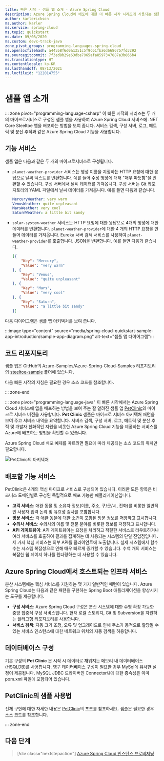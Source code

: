 ```yaml
---
title: 빠른 시작 - 샘플 앱 소개 - Azure Spring Cloud
description: Azure Spring Cloud에 배포에 대한 이 빠른 시작 시리즈에 사용되는 샘플 앱을 설명합니다.
author: karlerickson
ms.author: karler
ms.service: spring-cloud
ms.topic: quickstart
ms.date: 09/08/2020
ms.custom: devx-track-java
zone_pivot_groups: programming-languages-spring-cloud
ms.openlocfilehash: a44558f6d0a1351c5f9c61fba6d6686757fd3292
ms.sourcegitcommit: 7f3ed8b29e63dbe7065afa8597347887a3b866b4
ms.translationtype: HT
ms.contentlocale: ko-KR
ms.lasthandoff: 08/13/2021
ms.locfileid: "122014755"
---
```

# <a name="introduction-to-the-sample-app"></a>샘플 앱 소개

::: zone pivot="programming-language-csharp"
이 빠른 시작의 시리즈는 두 개의 마이크로서비스로 구성된 샘플 앱을 사용하여 Azure Spring Cloud 서비스에 .NET Core Steeltoe 앱을 배포하는 방법을 보여 줍니다. 서비스 검색, 구성 서버, 로그, 메트릭 및 분산 추적과 같은 Azure Spring Cloud 기능을 사용합니다.

## <a name="functional-services"></a>기능 서비스

샘플 앱은 다음과 같은 두 개의 마이크로서비스로 구성됩니다.

* `planet-weather-provider` 서비스는 행성 이름을 지정하는 HTTP 요청에 대한 응답으로 날씨 텍스트를 반환합니다. 예를 들어 수성 행성에 대해 "매우 따뜻함"을 반환할 수 있습니다. 구성 서버에서 날씨 데이터를 가져옵니다. 구성 서버는 Git 리포지토리의 YAML 파일에서 날씨 데이터를 가져옵니다. 예를 들면 다음과 같습니다.

   ```yaml
   MercuryWeather: very warm
   VenusWeather: quite unpleasant
   MarsWeather: very cool
   SaturnWeather: a little bit sandy
   ```

* `solar-system-weather` 서비스는 HTTP 요청에 대한 응답으로 4개의 행성에 대한 데이터를 반환합니다. `planet-weather-provider`에 대한 4 개의 HTTP 요청을 만들어 데이터를 가져옵니다. Eureka 서버 검색 서비스를 사용하여 `planet-weather-provider`를 호출합니다. JSON을 반환합니다. 예를 들면 다음과 같습니다.

   ```json
   [{
       "Key": "Mercury",
       "Value": "very warm"
   }, {
       "Key": "Venus",
       "Value": "quite unpleasant"
   }, {
       "Key": "Mars",
       "Value": "very cool"
   }, {
       "Key": "Saturn",
       "Value": "a little bit sandy"
   }]
   ```

다음 다이어그램은 샘플 앱 아키텍처를 보여 줍니다.

:::image type="content" source="media/spring-cloud-quickstart-sample-app-introduction/sample-app-diagram.png" alt-text="샘플 앱 다이어그램":::

## <a name="code-repository"></a>코드 리포지토리

샘플 앱은 GitHub의 Azure-Samples/Azure-Spring-Cloud-Samples 리포지토리의 [steeltoe-sample](https://github.com/Azure-Samples/Azure-Spring-Cloud-Samples/tree/master/steeltoe-sample) 폴더에 있습니다.

다음 빠른 시작의 지침은 필요한 경우 소스 코드를 참조합니다.

::: zone-end

::: zone pivot="programming-language-java"
이 빠른 시작에서는 Azure Spring Cloud 서비스에 앱을 배포하는 방법을 보여 주는 잘 알려진 샘플 앱 [PetClinic](https://github.com/spring-petclinic/spring-petclinic-microservices)의 마이크로 서비스 버전을 사용합니다. **Pet Clinic** 샘플은 마이크로 서비스 아키텍처 패턴을 보여 주고 서비스 내역을 요약합니다. 서비스 검색, 구성 서버, 로그, 메트릭 및 분산 추적 및 개발자 친화적인 지원을 비롯한 Azure Spring Cloud 기능을 제공하는 서비스를 Azure에 배포하는 방법을 확인할 수 있습니다.

Azure Spring Cloud 배포 예제를 따르려면 필요에 따라 제공되는 소스 코드의 위치만 필요합니다.

![PetClinic의 아키텍처](media/build-and-deploy/microservices-architecture-diagram.jpg)

## <a name="functional-services-to-be-deployed"></a>배포할 기능 서비스

PetClinic은 4개의 핵심 마이크로 서비스로 구성되어 있습니다. 이러한 모든 항목은 비즈니스 도메인별로 구성된 독립적으로 배포 가능한 애플리케이션입니다.

* **고객 서비스**: 애완 동물 및 소유자 정보(이름, 주소, 구/군/시, 전화)를 비롯한 일반적인 사용자 입력 논리 및 유효성 검사를 포함합니다.
* **방문 서비스**: 각 애완 동물에 대한 소견이 포함된 방문 정보를 저장하고 표시합니다.
* **수의사 서비스**: 수의사의 이름 및 전문 분야를 비롯한 정보를 저장하고 표시합니다.
* **API 게이트웨이**: API 게이트웨이는 요청을 처리하고 적절한 서비스로 라우트하거나 여러 서비스를 호출하여 결과를 집계하는 데 사용되는 시스템의 단일 진입점입니다.  세 가지 핵심 서비스는 외부 API를 클라이언트에 노출합니다. 실제 시스템에서 함수 수는 시스템 복잡성으로 인해 매우 빠르게 증가할 수 있습니다. 수백 개의 서비스는 복잡한 웹 페이지 하나를 렌더링하는 데 사용할 수 있습니다.

## <a name="infrastructure-services-hosted-by-azure-spring-cloud"></a>Azure Spring Cloud에서 호스트되는 인프라 서비스

분산 시스템에는 핵심 서비스를 지원하는 몇 가지 일반적인 패턴이 있습니다. Azure Spring Cloud는 다음과 같은 패턴을 구현하는 Spring Boot 애플리케이션을 향상시키는 도구를 제공합니다.

* **구성 서비스**: Azure Spring Cloud 구성은 분산 시스템에 대한 수평 확장 가능한 중앙 집중식 구성 서비스입니다. 현재 로컬 스토리지, Git 및 Subversion을 지원하는 플러그형 리포지토리를 사용합니다.
* **서비스 검색**: 자동 크기 조정, 오류 및 업그레이드로 인해 주소가 동적으로 할당될 수 있는 서비스 인스턴스에 대한 네트워크 위치의 자동 검색을 허용합니다.

## <a name="database-configuration"></a>데이터베이스 구성

기본 구성의 **Pet Clinic** 은 시작 시 데이터로 채워지는 메모리 내 데이터베이스(HSQLDB)를 사용합니다. 영구 데이터베이스 구성이 필요한 경우 MySql에 유사한 설정이 제공됩니다. MySQL JDBC 드라이버인 Connector/J에 대한 종속성은 이미 pom.xml 파일에 포함되어 있습니다.

## <a name="sample-usage-of-petclinic"></a>PetClinic의 샘플 사용법

전체 구현에 대한 자세한 내용은 [PetClinic](https://github.com/Azure-Samples/spring-petclinic-microservices)의 포크를 참조하세요. 샘플은 필요한 경우 소스 코드를 참조합니다.

::: zone-end

## <a name="next-steps"></a>다음 단계

> [!div class="nextstepaction"]
> [Azure Spring Cloud 인스턴스 프로비저닝](./quickstart-provision-service-instance.md)
